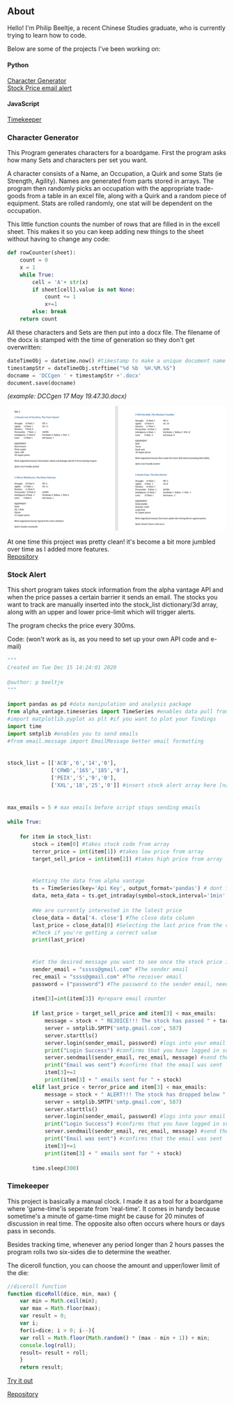 <header></header>


## About
Hello! I'm Philip Beeltje, a recent Chinese Studies graduate, who is currently trying to learn how to code.

Below are some of the projects I've been working on:

#### Python
[Character Generator](#Chargen)  
[Stock Price email alert](#Stockcheck)

#### JavaScript
[Timekeeper](#Timekeeper)

### Character Generator
<a name="Chargen"></a>
This Program generates characters for a boardgame. First the program asks how many Sets and characters per set you want. 

A character consists of a Name, an Occupation, a Quirk and some Stats (ie Strength, Agility). Names are generated from parts stored in arrays. The program then randomly picks an occupation with the appropriate trade-goods from a table in an excel file, along with a Quirk and a random piece of equipment. Stats are rolled randomly, one stat will be dependent on the occupation. 

This little function counts the number of rows that are filled in in the excell sheet. This makes it so you can keep adding new things to the sheet without having to change any code:
```python
def rowCounter(sheet):
    count = 0
    x = 1
    while True:
        cell = 'A'+ str(x)
        if sheet[cell].value is not None:
            count += 1
            x+=1
        else: break
    return count
```

All these characters and Sets are then put into a docx file. The filename of the docx is stamped with the time of generation so they don't get overwritten:
```python
dateTimeObj = datetime.now() #timestamp to make a unique document name
timestampStr = dateTimeObj.strftime("%d %b  %H.%M.%S")
docname = 'DCCgen ' + timestampStr +'.docx' 
document.save(docname)
```
*(example: DCCgen 17 May  19.47.30.docx)*

<a href="exampledoc.jpg" target="blank"><img src="exampledoc.jpg"></a>

At one time this project was pretty clean! it's become a bit more jumbled over time as I added more features.  
[Repository](https://github.com/Pbeeltje/DCCgen) 

### Stock Alert
<a name="Stockcheck"></a>
This short program takes stock information from the alpha vantage API and when the price passes a certain barrier it sends an email.
The stocks you want to track are manually inserted into the stock_list dictionary/3d array, along with an upper and lower price-limit which will trigger alerts.

The program checks the price every 300ms.

Code: (won't work as is, as you need to set up your own API code and e-mail)
```python
"""
Created on Tue Dec 15 14:24:01 2020

@author: p beeltje
"""

import pandas as pd #data manipulation and analysis package
from alpha_vantage.timeseries import TimeSeries #enables data pull from Alpha Vantage
#import matplotlib.pyplot as plt #if you want to plot your findings
import time
import smtplib #enables you to send emails
#from email.message import EmailMessage better email formatting 


stock_list = [['ACB','6','14','0'],
              ['CRWD','165','185','0'],
              ['PEIX','5','9','0'],
              ['XXL','18','25','0']] #insert stock alert array here [name,low,high,0] 0 is the per stock email counter starting point


max_emails = 5 # max emails before script stops sending emails

while True:
    
    for item in stock_list:
        stock = item[0] #takes stock code from array
        terror_price = int(item[1]) #takes low price from array
        target_sell_price = int(item[2]) #takes high price from array
        
        
        #Getting the data from alpha vantage
        ts = TimeSeries(key='Api Key', output_format='pandas') # dont forget your API key
        data, meta_data = ts.get_intraday(symbol=stock,interval='1min', outputsize='full')
        
        #We are currently interested in the latest price
        close_data = data['4. close'] #The close data column
        last_price = close_data[0] #Selecting the last price from the close_data column
        #Check if you're getting a correct value
        print(last_price) 
        
        
        #Set the desired message you want to see once the stock price is at a certain level
        sender_email = "sssss@gmail.com" #The sender email
        rec_email = "ssss@gmail.com" #The receiver email
        password = ("password") #The password to the sender email, need special APP Password for gmail
        
        item[3]=int(item[3]) #prepare email counter
        
        if last_price > target_sell_price and item[3] < max_emails:
            message = stock + " REJOICE!!! The stock has passed " + target_sell_price + " current price: " +  last_price  #The message you want to send
            server = smtplib.SMTP('smtp.gmail.com', 587)
            server.starttls()
            server.login(sender_email, password) #logs into your email account
            print("Login Success") #confirms that you have logged in succesfully
            server.sendmail(sender_email, rec_email, message) #send the email with your custom mesage
            print("Email was sent") #confirms that the email was sent 
            item[3]+=1
            print(item[3] + " emails sent for " + stock)
        elif last_price < terror_price and item[3] < max_emails:
            message = stock + " ALERT!!! The stock has dropped below " + terror_price + " current price: " +  last_price   #The message you want to send
            server = smtplib.SMTP('smtp.gmail.com', 587)
            server.starttls()
            server.login(sender_email, password) #logs into your email account
            print("Login Success") #confirms that you have logged in succesfully
            server.sendmail(sender_email, rec_email, message) #send the email with your custom mesage
            print("Email was sent") #confirms that the email was sent 
            item[3]+=1
            print(item[3] + " emails sent for " + stock)
            
        time.sleep(300)
```

### Timekeeper
<a name="Timekeeper"></a>
This project is basically a manual clock. I made it as a tool for a boardgame where 'game-time'is seperate from 'real-time'.
It comes in handy because sometime's a minute of game-time might be cause for 20 minutes of discussion in real time. The opposite also often occurs where hours or days pass in seconds.

Besides tracking time, whenever any period longer than 2 hours passes the program rolls two six-sides die to determine the weather.

The diceroll function, you can choose the amount and upper/lower limit of the die:

```javascript
//diceroll function
function diceRoll(dice, min, max) { 
    var min = Math.ceil(min);
    var max = Math.floor(max);
    var result = 0;
    var i;
    for(i=dice; i > 0; i--){
    var roll = Math.floor(Math.random() * (max - min + 1)) + min;
    console.log(roll);
    result= result + roll;
    }
    return result;
```

<a href="timekeeper.html" target="blank">Try it out</a>

[Repository](https://github.com/Pbeeltje/timekeeper)


